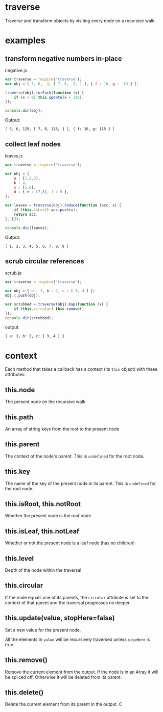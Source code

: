 traverse
========

Traverse and transform objects by visiting every node on a recursive walk.

examples
========

transform negative numbers in-place
-----------------------------------

negative.js

````javascript
var traverse = require('traverse');
var obj = [ 5, 6, -3, [ 7, 8, -2, 1 ], { f : 10, g : -13 } ];

traverse(obj).forEach(function (x) {
    if (x < 0) this.update(x + 128);
});

console.dir(obj);
````

Output:

    [ 5, 6, 125, [ 7, 8, 126, 1 ], { f: 10, g: 115 } ]

collect leaf nodes
------------------

leaves.js

````javascript
var traverse = require('traverse');

var obj = {
    a : [1,2,3],
    b : 4,
    c : [5,6],
    d : { e : [7,8], f : 9 },
};

var leaves = traverse(obj).reduce(function (acc, x) {
    if (this.isLeaf) acc.push(x);
    return acc;
}, []);

console.dir(leaves);
````

Output:

    [ 1, 2, 3, 4, 5, 6, 7, 8, 9 ]

scrub circular references
-------------------------

scrub.js:

````javascript
var traverse = require('traverse');

var obj = { a : 1, b : 2, c : [ 3, 4 ] };
obj.c.push(obj);

var scrubbed = traverse(obj).map(function (x) {
    if (this.circular) this.remove()
});
console.dir(scrubbed);
````

output:

    { a: 1, b: 2, c: [ 3, 4 ] }

context
=======

Each method that takes a callback has a context (its `this` object) with these
attributes:

this.node
---------

The present node on the recursive walk

this.path
---------

An array of string keys from the root to the present node

this.parent
-----------

The context of the node's parent.
This is `undefined` for the root node.

this.key
--------

The name of the key of the present node in its parent.
This is `undefined` for the root node.

this.isRoot, this.notRoot
-------------------------

Whether the present node is the root node

this.isLeaf, this.notLeaf
-------------------------

Whether or not the present node is a leaf node (has no children)

this.level
----------

Depth of the node within the traversal

this.circular
-------------

If the node equals one of its parents, the `circular` attribute is set to the
context of that parent and the traversal progresses no deeper.

this.update(value, stopHere=false)
----------------------------------

Set a new value for the present node.

All the elements in `value` will be recursively traversed unless `stopHere` is
true.

this.remove()
-------------

Remove the current element from the output. If the node is in an Array it will
be spliced off. Otherwise it will be deleted from its parent.

this.delete()
-------------

Delete the current element from its parent in the output. C